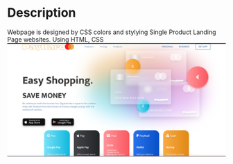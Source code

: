 # Description
Webpage is designed by CSS colors and stylying 
Single Product Landing Page websites. Using HTML, CSS
![image](images/sample.png)
